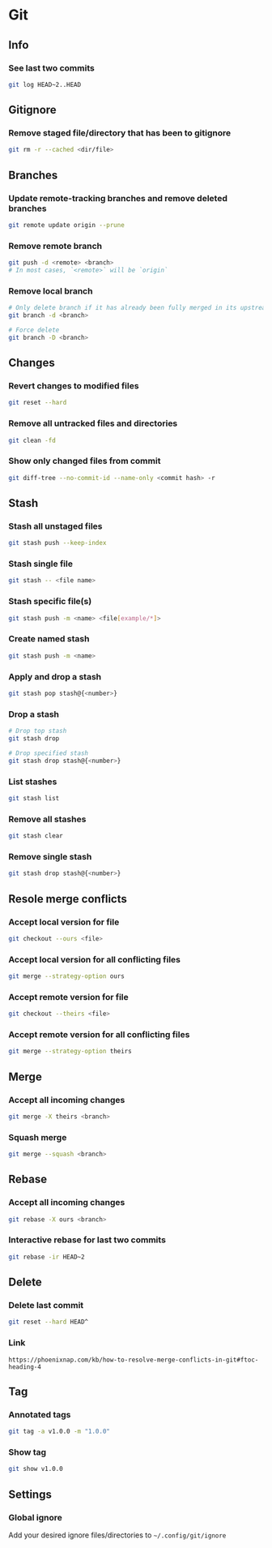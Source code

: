 # Git

## Info

### See last two commits
```sh
git log HEAD~2..HEAD
```

## Gitignore

### Remove staged file/directory that has been to gitignore
```sh
git rm -r --cached <dir/file>
```


## Branches

### Update remote-tracking branches and remove deleted branches
```sh
git remote update origin --prune
```

### Remove remote branch
```sh
git push -d <remote> <branch>
# In most cases, `<remote>` will be `origin`
```

### Remove local branch
```sh
# Only delete branch if it has already been fully merged in its upstream branch
git branch -d <branch>

# Force delete
git branch -D <branch>
```

## Changes

### Revert changes to modified files
```sh
git reset --hard
```

### Remove all untracked files and directories
```sh
git clean -fd
```

### Show only changed files from commit
```sh
git diff-tree --no-commit-id --name-only <commit hash> -r
```

## Stash

### Stash all unstaged files
```sh
git stash push --keep-index
```

### Stash single file
```sh
git stash -- <file name>
```

### Stash specific file(s)
```sh
git stash push -m <name> <file[example/*]>
```

### Create named stash
```sh
git stash push -m <name>
```

### Apply and drop a stash
```sh
git stash pop stash@{<number>}
```

### Drop a stash
```sh
# Drop top stash
git stash drop

# Drop specified stash
git stash drop stash@{<number>}
```

### List stashes
```sh
git stash list
```

### Remove all stashes
```sh
git stash clear
```

### Remove single stash
```sh
git stash drop stash@{<number>}
```

## Resole merge conflicts

### Accept local version for file
```sh
git checkout --ours <file>
```

### Accept local version for all conflicting files
```sh
git merge --strategy-option ours
```

### Accept remote version for file
```sh
git checkout --theirs <file>
```

### Accept remote version for all conflicting files
```sh
git merge --strategy-option theirs
```

## Merge

### Accept all incoming changes
```sh
git merge -X theirs <branch>
```

### Squash merge
```sh
git merge --squash <branch>
```

## Rebase

### Accept all incoming changes
```sh
git rebase -X ours <branch>
```

### Interactive rebase for last two commits
```sh
git rebase -ir HEAD~2
```

## Delete

### Delete last commit
```sh
git reset --hard HEAD^
```

### Link
`https://phoenixnap.com/kb/how-to-resolve-merge-conflicts-in-git#ftoc-heading-4`

## Tag

### Annotated tags
```sh
git tag -a v1.0.0 -m "1.0.0"
```

### Show tag
```sh
git show v1.0.0
```

## Settings

### Global ignore
Add your desired ignore files/directories to `~/.config/git/ignore`
